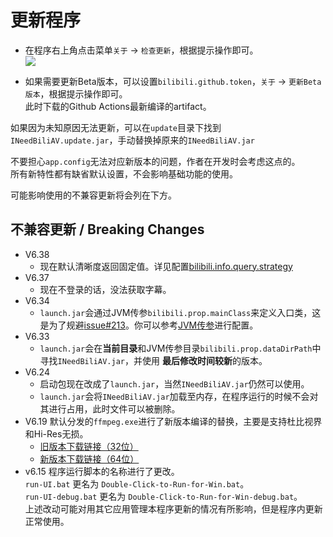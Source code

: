 # 更新程序

+ 在程序右上角点击菜单`关于` -> `检查更新`，根据提示操作即可。  
![](/img/update.png)  

+ 如果需要更新Beta版本，可以设置`bilibili.github.token`，`关于` -> `更新Beta版本`，根据提示操作即可。  
此时下载的Github Actions最新编译的artifact。  

如果因为未知原因无法更新，可以在`update`目录下找到`INeedBiliAV.update.jar`，手动替换掉原来的`INeedBiliAV.jar`  



不要担心`app.config`无法对应新版本的问题，作者在开发时会考虑这点的。    
所有新特性都有缺省默认设置，不会影响基础功能的使用。  

可能影响使用的不兼容更新将会列在下方。  

## 不兼容更新 / Breaking Changes
+ V6.38
    + 现在默认清晰度返回固定值。详见配置[bilibili.info.query.strategy](/config/app#bilibili-info-query-strategy)
+ V6.37
    + 现在不登录的话，没法获取字幕。
+ V6.34
    + `launch.jar`会通过JVM传参`bilibili.prop.mainClass`来定义入口类，这是为了规避[issue#213](https://github.com/nICEnnnnnnnLee/BilibiliDown/issues/213)。你可以参考[JVM传参](/config/jvm_args#bilibili-prop-mainclass)进行配置。    
+ V6.33
    + `launch.jar`会在**当前目录**和JVM传参目录`bilibili.prop.dataDirPath`中寻找`INeedBiliAV.jar`，并使用
    **最后修改时间较新**的版本。  
+ V6.24
    + 启动包现在改成了`launch.jar`，当然`INeedBiliAV.jar`仍然可以使用。  
    + `launch.jar`会将`INeedBiliAV.jar`加载至内存，在程序运行的时候不会对其进行占用，此时文件可以被删除。
+ V6.19
    默认分发的`ffmpeg.exe`进行了新版本编译的替换，主要是支持杜比视界和Hi-Res无损。  
    + [旧版本下载链接（32位）](https://github.com/nICEnnnnnnnLee/BilibiliDown/releases/download/V4.5/ffmpeg.exe)
    + [新版本下载链接（64位）](https://github.com/nICEnnnnnnnLee/BilibiliDown/releases/download/V4.5/ffmpeg_N-108857-g00b03331a0-20221027.exe)
+ v6.15
    程序运行脚本的名称进行了更改。  
    `run-UI.bat` 更名为 `Double-Click-to-Run-for-Win.bat`。  
    `run-UI-debug.bat` 更名为 `Double-Click-to-Run-for-Win-debug.bat`。  
    上述改动可能对用其它应用管理本程序更新的情况有所影响，但是程序内更新正常使用。  